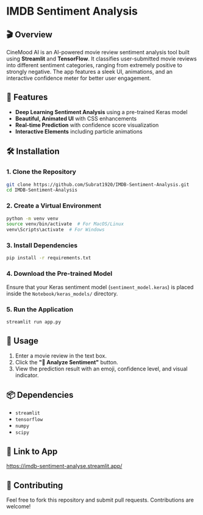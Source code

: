 # IMDB Sentiment Analysis

## 🎬 Overview
CineMood AI is an AI-powered movie review sentiment analysis tool built using **Streamlit** and **TensorFlow**. It classifies user-submitted movie reviews into different sentiment categories, ranging from extremely positive to strongly negative. The app features a sleek UI, animations, and an interactive confidence meter for better user engagement.

## 🚀 Features
- **Deep Learning Sentiment Analysis** using a pre-trained Keras model
- **Beautiful, Animated UI** with CSS enhancements
- **Real-time Prediction** with confidence score visualization
- **Interactive Elements** including particle animations

## 🛠️ Installation

### 1. Clone the Repository
```bash
git clone https://github.com/Subrat1920/IMDB-Sentiment-Analysis.git
cd IMDB-Sentiment-Analysis
```

### 2. Create a Virtual Environment
```bash
python -m venv venv
source venv/bin/activate  # For MacOS/Linux
venv\Scripts\activate  # For Windows
```

### 3. Install Dependencies
```bash
pip install -r requirements.txt
```

### 4. Download the Pre-trained Model
Ensure that your Keras sentiment model (`sentiment_model.keras`) is placed inside the `Notebook/keras_models/` directory.

### 5. Run the Application
```bash
streamlit run app.py
```

## 📝 Usage
1. Enter a movie review in the text box.
2. Click the **"🔮 Analyze Sentiment"** button.
3. View the prediction result with an emoji, confidence level, and visual indicator.

## 📦 Dependencies
- `streamlit`
- `tensorflow`
- `numpy`
- `scipy`

## 📸 Link to App
https://imdb-sentiment-analyse.streamlit.app/



## 🤝 Contributing
Feel free to fork this repository and submit pull requests. Contributions are welcome!


